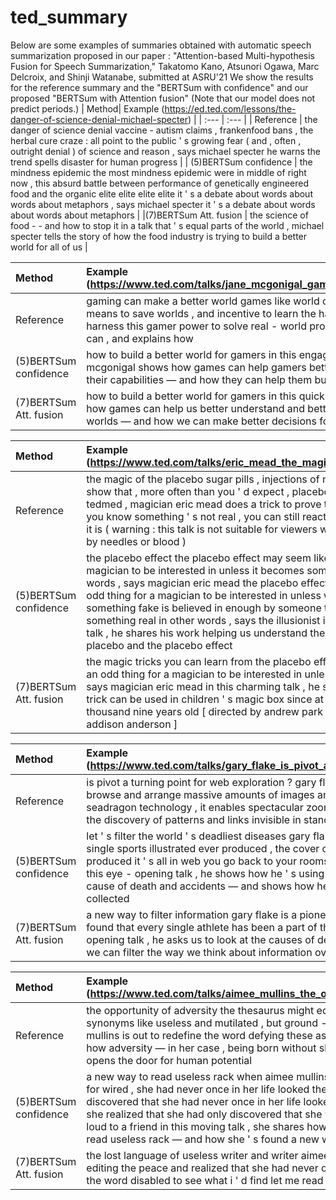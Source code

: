 # ted_summary
Below are some examples of summaries obtained with automatic speech summarization proposed in our paper :
"Attention-based Multi-hypothesis Fusion for Speech Summarization," Takatomo Kano, Atsunori Ogawa, Marc Delcroix, and Shinji Watanabe, submitted at ASRU'21
We show the results for the reference summary and the "BERTSum with confidence" and our proposed "BERTSum with Attention fusion"
(Note that our model does not predict periods.)
| Method| Example (https://ed.ted.com/lessons/the-danger-of-science-denial-michael-specter) | 
| :---         |     :---      |
| Reference   | the danger of science denial vaccine - autism claims , frankenfood bans , the herbal cure craze : all point to the public ' s growing fear ( and , often , outright denial ) of science and reason , says michael specter he warns the trend spells disaster for human progress   | 
| (5)BERTSum confidence |	the mindness epidemic the most mindness epidemic were in middle of right now , this absurd battle between performance of genetically engineered food and the organic elite elite elite elite it ' s a debate about words about words about metaphors , says michael specter it ' s a debate about words about words about metaphors  |
|(7)BERTSum Att. fusion |	the science of food - - and how to stop it in a talk that ' s equal parts of the world , michael specter tells the story of how the food industry is trying to build a better world for all of us |


| Method| Example (https://www.ted.com/talks/jane_mcgonigal_gaming_can_make_a_better_world)| 
| :---         |     :---      |
|Reference |	gaming can make a better world games like world of warcraft give players the means to save worlds , and incentive to learn the habits of heroes what if we could harness this gamer power to solve real - world problems ? jane mcgonigal says we can , and explains how |
|(5)BERTSum confidence |	how to build a better world for gamers in this engaging talk , ted fellow jane mcgonigal shows how games can help gamers better understand themselves and their capabilities — and how they can help them build a better world |
| (7)BERTSum Att. fusion |	how to build a better world for gamers in this quick talk , jane mcgonigal shows how games can help us better understand and better decision - making virtual worlds — and how we can make better decisions for our future |


| Method| Example (https://www.ted.com/talks/eric_mead_the_magic_of_the_placebo)| 
| :---         |     :---      |
| Reference |	the magic of the placebo sugar pills , injections of nothing — studies show that , more often than you ' d expect , placebos really work at tedmed , magician eric mead does a trick to prove that , even when you know something ' s not real , you can still react as powerfully as if it is ( warning : this talk is not suitable for viewers who are disturbed by needles or blood ) |
| (5)BERTSum confidence |	the placebo effect the placebo effect may seem like an odd thing for a magician to be interested in unless it becomes something real in other words , says magician eric mead the placebo effect may seem like an odd thing for a magician to be interested in unless we think of something fake is believed in enough by someone that becomes something real in other words , says the illusionist in this charming talk , he shares his work helping us understand the phenomenon of placebo and the placebo effect | 
| (7)BERTSum Att. fusion | the magic tricks you can learn from the placebo effect may seem like an odd thing for a magician to be interested in unless you think of it , says magician eric mead in this charming talk , he shows how a magic trick can be used in children ' s magic box since at least the one thousand nine years old [ directed by andrew park , narrated by addison anderson ] 


| Method| Example (https://www.ted.com/talks/gary_flake_is_pivot_a_turning_point_for_web_exploration)| 
| :---         |     :---      |
| Reference |	is pivot a turning point for web exploration ? gary flake demos pivot , a new way to browse and arrange massive amounts of images and data online built on breakthrough seadragon technology , it enables spectacular zooms in and out of web databases , and the discovery of patterns and links invisible in standard web browsing |
| (5)BERTSum confidence |	let ' s filter the world ' s deadliest diseases gary flake is a pioneer in the cover of every single sports illustrated ever produced , the cover of every single sports illustrated ever produced it ' s all in web you go back to your rooms , and you try to drill into a decade in this eye - opening talk , he shows how he ' s using a little experiment to filter a specific cause of death and accidents — and shows how he ' s using it to organize the data collected |
|(7)BERTSum Att. fusion |	a new way to filter information gary flake is a pioneer in sports illustrated , and he ' s found that every single athlete has been a part of the cover of all the time in this eye - opening talk , he asks us to look at the causes of death and right away — and see how we can filter the way we think about information overload |


| Method| Example (https://www.ted.com/talks/aimee_mullins_the_opportunity_of_adversity)| 
| :---         |     :---      |
| Reference |	the opportunity of adversity the thesaurus might equate disabled with synonyms like useless and mutilated , but ground - breaking runner aimee mullins is out to redefine the word defying these associations , she shows how adversity — in her case , being born without shinbones — actually opens the door for human potential | 
| (5)BERTSum confidence |	a new way to read useless rack when aimee mullins was writing an article for wired , she had never once in her life looked the word disabled she discovered that she had never once in her life looked the word disabled but she realized that she had only discovered that she was reading the little out loud to a friend in this moving talk , she shares how she found a new way to read useless rack — and how she ' s found a new way to read useless rack |
| (7)BERTSum Att. fusion |	the lost language of useless writer and writer aimee mullins spent months editing the peace and realized that she had never once in her life looked up the word disabled to see what i ' d find let me read you | 

